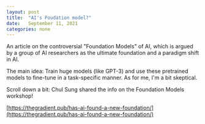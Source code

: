 ```yaml
---
layout: post
title:  "AI's Foudation model?"
date:   September 11, 2021
categories: none
---
```


An article on the controversial "Foundation Models" of AI, which is argued by a group of AI researchers as the ultimate foundation and a paradigm shift in AI. 

The main idea: Train huge models (like GPT-3) and use these pretrained models to fine-tune in a task-specific manner. 
As for me, I'm a bit skeptical.

Scroll down a bit:  Chul Sung shared the info on the Foundation Models workshop!

[https://thegradient.pub/has-ai-found-a-new-foundation/](https://thegradient.pub/has-ai-found-a-new-foundation/)

 

